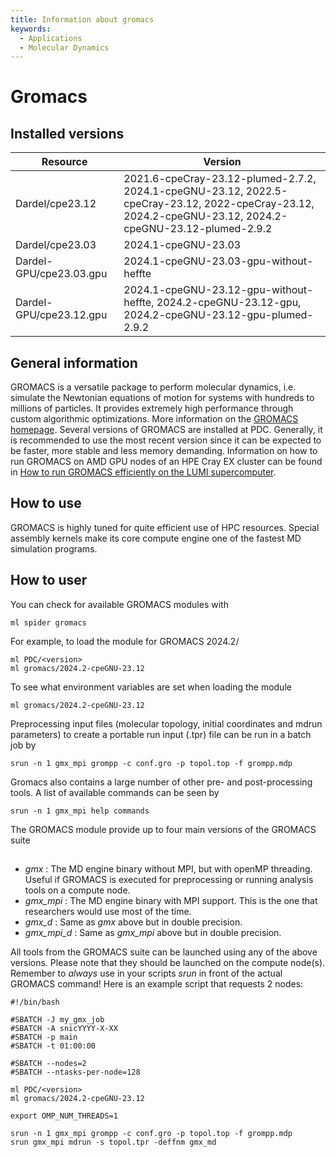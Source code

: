 ```yaml
---
title: Information about gromacs
keywords:
  - Applications
  - Molecular Dynamics
---
```

# Gromacs

## Installed versions

| Resource | Version |
|---|---|
| Dardel/cpe23.12 | 2021.6-cpeCray-23.12-plumed-2.7.2, 2024.1-cpeGNU-23.12, 2022.5-cpeCray-23.12, 2022-cpeCray-23.12, 2024.2-cpeGNU-23.12, 2024.2-cpeGNU-23.12-plumed-2.9.2 |
| Dardel/cpe23.03 | 2024.1-cpeGNU-23.03 |
| Dardel-GPU/cpe23.03.gpu | 2024.1-cpeGNU-23.03-gpu-without-heffte |
| Dardel-GPU/cpe23.12.gpu | 2024.1-cpeGNU-23.12-gpu-without-heffte, 2024.2-cpeGNU-23.12-gpu, 2024.2-cpeGNU-23.12-gpu-plumed-2.9.2 |

## General information

GROMACS is a versatile package to perform molecular dynamics, i.e. simulate the Newtonian equations of motion for systems with hundreds to millions of particles. It provides extremely high performance through custom algorithmic optimizations. More information on the [GROMACS homepage](https://www.gromacs.org).
Several versions of GROMACS are installed at PDC. Generally, it is recommended to use the most recent version since it can be expected to be faster,
more stable and less memory demanding.
Information on how to run GROMACS on AMD GPU nodes of an HPE Cray EX cluster can be found in [How to run GROMACS efficiently on the LUMI supercomputer](https://zenodo.org/records/10683366).

## How to use

GROMACS is highly tuned for quite efficient use of HPC resources.
Special assembly kernels make its core compute engine one of the fastest MD
simulation programs.

## How to user
You can check for available GROMACS modules with
```
ml spider gromacs
```

For example, to load the module for GROMACS 2024.2/
```
ml PDC/<version>
ml gromacs/2024.2-cpeGNU-23.12
```
To see what environment variables are set when loading the module
```
ml gromacs/2024.2-cpeGNU-23.12
```
Preprocessing input files (molecular topology, initial coordinates and
mdrun parameters) to create a portable run input (.tpr) file can be run
in a batch job by
```
srun -n 1 gmx_mpi grompp -c conf.gro -p topol.top -f grompp.mdp
```
Gromacs also contains a large number of other pre- and post-processing tools.
A list of available commands can be seen by
```
srun -n 1 gmx_mpi help commands
```
The GROMACS module provide up to four main versions of the GROMACS suite
##
- *gmx* : The MD engine binary without MPI, but with openMP threading. Useful if GROMACS is executed for preprocessing or running analysis tools on a compute node.
- *gmx_mpi* : The MD engine binary with MPI support. This is the one that researchers would use most of the time.
- *gmx_d* : Same as *gmx* above but in double precision.
- *gmx_mpi_d* : Same as *gmx_mpi* above but in double precision.

All tools from the GROMACS suite can be launched using any of the above
versions. Please note that they should be launched on the compute node(s).
Remember to *always* use in your scripts *srun* in front of the actual GROMACS
command! Here is an example script that requests 2 nodes:

```
#!/bin/bash

#SBATCH -J my_gmx_job
#SBATCH -A snicYYYY-X-XX
#SBATCH -p main
#SBATCH -t 01:00:00

#SBATCH --nodes=2
#SBATCH --ntasks-per-node=128

ml PDC/<version>
ml gromacs/2024.2-cpeGNU-23.12

export OMP_NUM_THREADS=1

srun -n 1 gmx_mpi grompp -c conf.gro -p topol.top -f grompp.mdp
srun gmx_mpi mdrun -s topol.tpr -deffnm gmx_md
```

